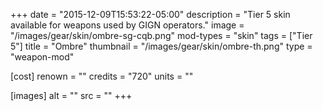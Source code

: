+++
date = "2015-12-09T15:53:22-05:00"
description = "Tier 5 skin available for weapons used by GIGN operators."
image = "/images/gear/skin/ombre-sg-cqb.png"
mod-types = "skin"
tags = ["Tier 5"]
title = "Ombre"
thumbnail = "/images/gear/skin/ombre-th.png"
type = "weapon-mod"

[cost]
  renown = ""
  credits = "720"
  units = ""

[images]
  alt = ""
  src = ""
+++
